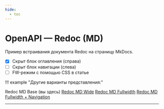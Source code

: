 ```yaml
---
hide:
  - toc
---
```


# OpenAPI — Redoc (MD)

Пример встраивания документа Redoc на страницу MkDocs.

- [x] Скрыт блок оглавления (справа)
- [ ] Скрыт блок навигации (слева)
- [ ] FW-режим с помощью CSS в статье

!!! example "Другие варианты представления:"

  Redoc MD Base (вы здесь)
  [Redoc MD Wide](openapi-redoc-wide.md)
  [Redoc MD Fullwidth](openapi-redoc-fw.md)
  [Redoc MD Fullwidth + Navigation](openapi-redoc-fw-nav.md)

---

<redoc spec-url='https://raw.githubusercontent.com/andwr/mkdocs-material-fork/main/docs/openapi/pay-api.yaml'></redoc>
<script src="https://cdn.jsdelivr.net/npm/redoc@latest/bundles/redoc.standalone.js"> 
</script>